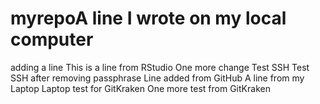 # myrepoA line I wrote on my local computer
adding a line
This is a line from RStudio
One more change
Test SSH
Test SSH after removing passphrase
Line added from GitHub
A line from my Laptop
Laptop test for GitKraken
One more test from GitKraken
